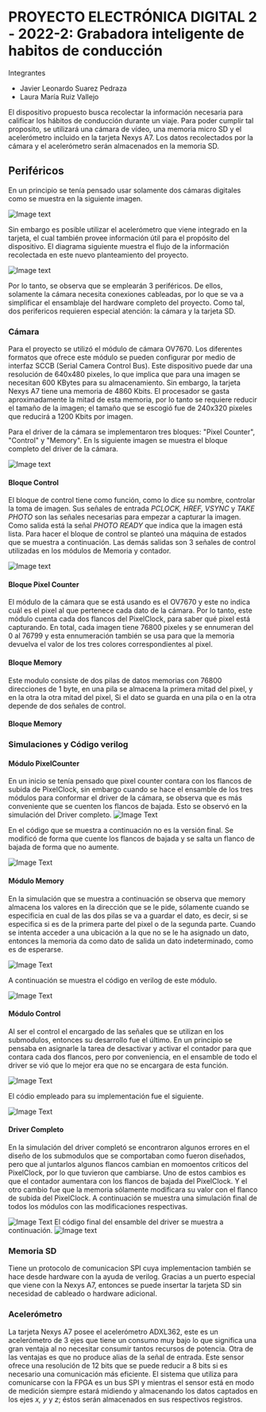 # PROYECTO ELECTRÓNICA DIGITAL 2 - 2022-2: Grabadora inteligente de habitos de conducción
Integrantes
* Javier Leonardo Suarez Pedraza
* Laura María Ruiz Vallejo

El dispositivo propuesto busca recolectar la información necesaria para calificar los hábitos de conducción durante un viaje. Para poder cumplir tal proposito, se utilizará una cámara de vídeo, una memoria micro SD y el acelerómetro incluido en la tarjeta Nexys A7. Los datos recolectados por la cámara y el acelerómetro serán almacenados en la memoria SD.


## Periféricos
En un principio se tenía pensado usar solamente dos cámaras digitales como se muestra en la siguiente imagen. 

![Image text](https://github.com/lmruizva/Proyecto-Digital-22/blob/eeec2f4df958ab22d49a85660d95b20754356869/imagenes/idea1.png)

Sin embargo es posible utilizar el acelerómetro que viene integrado en la tarjeta, el cual también provee información útil para el propósito del dispositivo. El diagrama siguiente muestra el flujo de la información recolectada en este nuevo planteamiento del proyecto.

![Image text](https://github.com/lmruizva/Proyecto-Digital-22/blob/eeec2f4df958ab22d49a85660d95b20754356869/imagenes/flujo_datos.png)

Por lo tanto, se observa que se emplearán 3 periféricos. De ellos, solamente la cámara necesita conexiones cableadas, por lo que se va a simplificar el ensamblaje del hardware completo del proyecto. Como tal, dos perifericos requieren especial atención: la cámara y la tarjeta SD.

### Cámara
Para el proyecto se utilizó el módulo de cámara OV7670. Los diferentes formatos que ofrece este módulo se pueden configurar por medio de interfaz SCCB (Serial Camera Control Bus). Este dispositivo puede dar una resolución de 640x480 pixeles, lo que implica que para una imagen se necesitan 600 KBytes para su almacenamiento. Sin embargo, la tarjeta Nexys A7 tiene una memoria de 4860 Kbits. El procesador se gasta aproximadamente la mitad de esta memoria, por lo tanto se requiere reducir el tamaño de la imagen; el tamaño que se escogió fue de 240x320 pixeles que reducirá a 1200 Kbits por imagen.

Para el driver de la cámara se implementaron tres bloques: "Pixel Counter", "Control" y "Memory". En ls siguiente imagen se muestra el bloque completo del driver de la cámara.

![Image text](https://github.com/lmruizva/Proyecto-Digital-22/blob/2f50caa55661111a0cf234ccee30a453a028e99a/imagenes/Driver_camara.png)

#### Bloque Control
El bloque de control tiene como función, como lo dice su nombre, controlar la toma de imagen. Sus señales de entrada *PCLOCK, HREF, VSYNC* y *TAKE PHOTO* son las señales necesarias para empezar a capturar la imagen. Como salida está la señal *PHOTO READY* que indica que la imagen está lista. Para hacer el bloque de control se planteó una máquina de estados que se muestra a continuación. Las demás salidas son 3 señales de control utilizadas en los módulos de Memoria y contador.

![Image text](https://github.com/lmruizva/Proyecto-Digital-22/blob/2304d7cbd51b4ba39fec8ea204e2ee99e96fb883/imagenes/Maquina_estados.png)


#### Bloque Pixel Counter
El módulo de la cámara que se está usando es el OV7670 y este no indica cuál es el pixel al que pertenece cada dato de la cámara. Por lo tanto, este módulo cuenta cada dos flancos del PixelClock, para saber qué pixel está capturando. En total, cada imagen tiene 76800 pixeles y se ennumeran del 0 al 76799 y esta ennumeración también se usa para que la memoria devuelva el valor de los tres colores correspondientes al pixel.

#### Bloque Memory
Este modulo consiste de dos pilas de datos memorias con 76800 direcciones de 1 byte, en una pila se almacena la primera mitad del pixel, y en la otra la otra mitad del pixel, Si el dato se guarda en una pila o en la otra depende de dos señales de control.


#### Bloque Memory

### Simulaciones y Código verilog
#### Módulo PixelCounter
En un inicio se tenía pensado que pixel counter contara con los flancos de subida de PixelClock, sin embargo cuando se hace el ensamble de los tres módulos para conformar el driver de la cámara, se observa que es más conveniente que se cuenten los flancos de bajada. Esto se observó en la simulación del Driver completo.
![Image Text](https://github.com/lmruizva/Proyecto-Digital-22/blob/300a503f9e7ff7229ef195c4fb588a2b050308e3/imagenes/PixelCounterSimulation.jpeg)

En el código que se muestra a continuación no es la versión final. Se modificó de forma que cuente los flancos de bajada y se salta un flanco de bajada de forma que no aumente.

![Image Text](https://github.com/lmruizva/Proyecto-Digital-22/blob/f91a9e51ceb243570688c5a5a7a32ca7b8b40f1b/imagenes/PixelCounterSimulation.jpeg)

#### Módulo Memory
En la simulación que se muestra a continuación se observa que memory almacena los valores en la dirección que se le pide, sólamente cuando se especificia en cual de las dos pilas se va a guardar el dato, es decir, si se especifica si es de la primera parte del pixel o de la segunda parte. Cuando se intenta acceder a una ubicación a la que no se le ha asignado un dato, entonces la memoria da como dato de salida un dato indeterminado, como es de esperarse.

![Image Text](https://github.com/lmruizva/Proyecto-Digital-22/blob/f91a9e51ceb243570688c5a5a7a32ca7b8b40f1b/imagenes/CameraMemorySimulation.jpeg)

A continuación se muestra el código en verilog de este módulo.

![Image Text](https://github.com/lmruizva/Proyecto-Digital-22/blob/f91a9e51ceb243570688c5a5a7a32ca7b8b40f1b/imagenes/CameraMemoryCode.jpeg)

#### Módulo Control

Al ser el control el encargado de las señales que se utilizan en los submodulos, entonces su desarrollo fue el último. En un principio se pensaba en asignarle la tarea de desactivar y activar el contador para que contara cada dos flancos, pero por conveniencia, en el ensamble de todo el driver se vió que lo mejor era que no se encargara de esta función.

![Image Text](https://github.com/lmruizva/Proyecto-Digital-22/blob/036f712657e55ff04af80e3449c427ddcfa6a77f/imagenes/ControlSimulation.jpeg)

El códio empleado para su implementación fue el siguiente.

![Image Text](https://github.com/lmruizva/Proyecto-Digital-22/blob/036f712657e55ff04af80e3449c427ddcfa6a77f/imagenes/ControlCode.jpeg)

#### Driver Completo

En la simulación del driver completó se encontraron algunos errores en el diseño de los submodulos que se comportaban como fueron diseñados, pero que al juntarlos algunos flancos cambian en momoentos críticos del PixelClock, por lo que tuvieron que cambiarse. Uno de estos cambios es que el contador aumentara con los flancos de bajada del PixelClock. Y el otro cambio fue que la memoria sólamente modificara su valor con el flanco de subida del PixelClock. A continuación se muestra una simulación final de todos los módulos con las modificaciones respectivas.

![Image Text](https://github.com/lmruizva/Proyecto-Digital-22/blob/036f712657e55ff04af80e3449c427ddcfa6a77f/imagenes/DriverSimulation.jpeg)
El código final del ensamble del driver se muestra a continuación.
![Image text](https://github.com/lmruizva/Proyecto-Digital-22/blob/64794a9888e1559f843c4f5c30fd4fb2d4ed2feb/imagenes/Screenshot%20from%202022-11-24%2011-54-29.png)


### Memoria SD
Tiene un protocolo de comunicacion SPI cuya implementacion también se hace desde hardware con la ayuda de verilog. Gracias a un puerto especial que viene con la Nexys A7, entonces se puede insertar la tarjeta SD sin necesidad de cableado o hardware adicional.

### Acelerómetro
La tarjeta Nexys A7 posee el acelerómetro ADXL362, este es un acelerómetro de 3 ejes que tiene un consumo muy bajo lo que significa una gran ventaja al no necesitar consumir tantos recursos de potencia. Otra de las ventajas es que no produce alias de la señal de entrada. Este sensor ofrece una resolución de 12 bits que se puede reducir a 8 bits si es necesario una comunicación más eficiente. El sistema que utiliza para comunicarse con la FPGA es un bus SPI y mientras el sensor está en modo de medición siempre estará midiendo y almacenando los datos captados en los ejes *x, y*  y *z*; éstos serán almacenados en sus respectivos registros.




